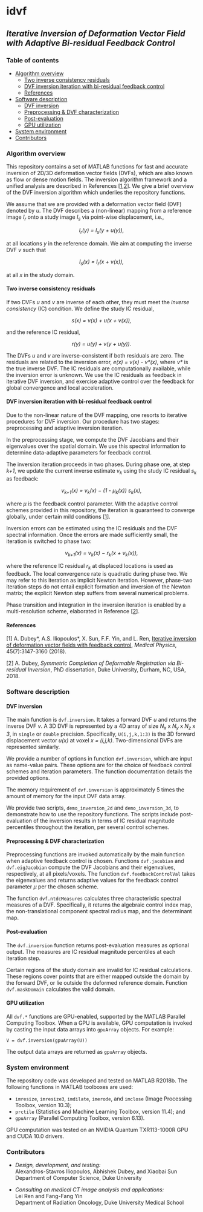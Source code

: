 # idvf

## _Iterative Inversion of Deformation Vector Field<br/>with Adaptive Bi-residual Feedback Control_


<a id="toc"></a>

### Table of contents

- [Algorithm overview](#algorithm)
  - [Two inverse consistency residuals](#ic-residuals)
  - [DVF inversion iteration with bi-residual feedback control](#inversion-iteration)
  - [References](#references)
- [Software description](#software)
  - [DVF inversion](#inversion-function)
  - [Preprocessing & DVF characterization](#preprocessing)
  - [Post-evaluation](#post-evaluation)
  - [GPU utilization](#gpu)
- [System environment](#system-reqs)
- [Contributors](#contributors)



<a id="algorithm"></a>

### Algorithm overview

This repository contains a set of MATLAB functions for fast and accurate
inversion of 2D/3D deformation vector fields (DVFs), which are also known
as flow or dense motion fields. The inversion algorithm framework and a
unified analysis are described in References [<a
href="#medphys2018">1</a>,<a href="#dukephd2018">2</a>]. We give a brief
overview of the DVF inversion algorithm which underlies the repository
functions.

We assume that we are provided with a deformation vector field (DVF)
denoted by _u_. The DVF describes a (non-linear) mapping from a reference
image _I<sub>r</sub>_ onto a study image _I<sub>s</sub>_ via point-wise
displacement, i.e.,

<p align="center"><i>
	I<sub>r</sub>(y) = I<sub>s</sub>(y + u(y)),
</i></p>

at all locations _y_ in the reference domain. We aim at computing the
inverse DVF _v_ such that

<p align="center"><i>
	I<sub>s</sub>(x) = I<sub>r</sub>(x + v(x)),
</i></p>

at all _x_ in the study domain.



<a id="ic-residuals"></a>

#### Two inverse consistency residuals

If two DVFs _u_ and _v_ are inverse of each other, they must meet the
*inverse consistency* (IC) condition. We define the study IC residual,

<p align="center"><i>
	s(x) = v(x) + u(x + v(x)),
</i></p>

and the reference IC residual,

<p align="center"><i>
	r(y) = u(y) + v(y + u(y)).
</i></p>

The DVFs _u_ and _v_ are inverse-consistent if both residuals are zero. The
residuals are related to the inversion error, _e(x) = v(x) - v&ast;(x)_,
where _v&ast;_ is the true inverse DVF. The IC residuals are
computationally available, while the inversion error is unknown. We use the
IC residuals as feedback in iterative DVF inversion, and exercise adaptive
control over the feedback for global convergence and local acceleration.



<a id="inversion-iteration"></a>

#### DVF inversion iteration with bi-residual feedback control

Due to the non-linear nature of the DVF mapping, one resorts to iterative
procedures for DVF inversion. Our procedure has two stages: preprocessing
and adaptive inversion iteration.

In the preprocessing stage, we compute the DVF Jacobians and their
eigenvalues over the spatial domain. We use this spectral information to
determine data-adaptive parameters for feedback control.

The inversion iteration proceeds in two phases. During phase one, at step
_k+1_, we update the current inverse estimate _v<sub>k</sub>_ using the
study IC residual _s<sub>k</sub>_ as feedback:

<p align="center"><i>
	v<sub>k+1</sub>(x) = 
	v<sub>k</sub>(x) &minus; (1 - μ<sub>k</sub>(x)) s<sub>k</sub>(x),
</i></p> 

where _μ_ is the feedback control parameter. With the adaptive control
schemes provided in this repository, the iteration is guaranteed to
converge globally, under certain mild conditions [<a
href="#medphys2018">1</a>].

Inversion errors can be estimated using the IC residuals and the DVF
spectral information. Once the errors are made sufficiently small, the
iteration is switched to phase two:

<p align="center"><i>
	v<sub>k+1</sub>(x) = 
	v<sub>k</sub>(x) &minus; r<sub>k</sub>(x + v<sub>k</sub>(x)), 
</i></p>

where the reference IC residual _r<sub>k</sub>_ at displaced locations is
used as feedback. The local convergence rate is quadratic during phase
two. We may refer to this iteration as implicit Newton iteration. However,
phase-two iteration steps do not entail explicit formation and inversion of
the Newton matrix; the explicit Newton step suffers from several numerical
problems.

Phase transition and integration in the inversion iteration is enabled by a
multi-resolution scheme, elaborated in Reference [<a
href="#dukephd2018">2</a>].



<a id="references"></a>

#### References

<a id="medphys2018"></a>[1] A. Dubey&ast;, A.S. Iliopoulos&ast;, X. Sun,
F.F. Yin, and L. Ren, <a
href="http://dx.doi.org/10.1002/mp.12962">Iterative inversion of
deformation vector fields with feedback control</a>, *Medical Physics*,
45(7):3147-3160 (2018).

<a id="dukephd2018"></a>[2] A. Dubey, *Symmetric Completion of Deformable
Registration via Bi-residual Inversion*, PhD dissertation, Duke University,
Durham, NC, USA, 2018.



<a id="software"></a>

### Software description



<a id="inversion-function"></a>

#### DVF inversion

The main function is `dvf.inversion`. It takes a forward DVF _u_ and
returns the inverse DVF _v_. A 3D DVF is represented by a 4D array of size
_N<sub>x</sub>_ x _N<sub>y</sub>_ x _N<sub>z</sub>_ x _3_, in `single` or
`double` precision. Specifically, `U(i,j,k,1:3)` is the 3D forward
displacement vector _u(x)_ at voxel _x = (i,j,k)_. Two-dimensional DVFs are
represented similarly.

We provide a number of options in function `dvf.inversion`, which are input
as name-value pairs. These options are for the choice of feedback control
schemes and iteration parameters. The function documentation details the
provided options.

The memory requirement of `dvf.inversion` is approximately 5 times the
amount of memory for the input DVF data array.

We provide two scripts, `demo_inversion_2d` and `demo_inversion_3d`, to
demonstrate how to use the repository functions. The scripts include
post-evaluation of the inversion results in terms of IC residual magnitude
percentiles throughout the iteration, per several control schemes.



<a id="preprocessing"></a>

#### Preprocessing & DVF characterization

Preprocessing functions are invoked automatically by the main function when
adaptive feedback control is chosen. Functions `dvf.jacobian` and
`dvf.eigJacobian` compute the DVF Jacobians and their eigenvalues,
respectively, at all pixels/voxels. The function `dvf.feedbackControlVal`
takes the eigenvalues and returns adaptive values for the feedback control
parameter _μ_ per the chosen scheme.

The function `dvf.ntdcMeasures` calculates three characteristic spectral
measures of a DVF. Specifically, it returns the algebraic control index
map, the non-translational component spectral radius map, and the
determinant map.



<a id="post-evaluation"></a>

#### Post-evaluation

The `dvf.inversion` function returns post-evaluation measures as optional
output. The measures are IC residual magnitude percentiles at each
iteration step.

Certain regions of the study domain are invalid for IC residual
calculations. These regions cover points that are either mapped outside the
domain by the forward DVF, or lie outside the deformed reference
domain. Function `dvf.maskDomain` calculates the valid domain.



<a id="gpu"></a>

#### GPU utilization

All `dvf.*` functions are GPU-enabled, supported by the MATLAB Parallel
Computing Toolbox. When a GPU is available, GPU computation is invoked by
casting the input data arrays into `gpuArray` objects.  For example:

    V = dvf.inversion(gpuArray(U)) 
	
The output data arrays are returned as `gpuArray` objects.



<a id="system-reqs"></a>

### System environment

The repository code was developed and tested on MATLAB R2018b. The
following functions in MATLAB toolboxes are used:

-   `imresize`, `imresize3`, `imdilate`, `imerode`, and `imclose` (Image
    Processing Toolbox, version 10.3);
-   `prctile` (Statistics and Machine Learning Toolbox, version 11.4); and
-   `gpuArray` (Parallel Computing Toolbox, version 6.13).

GPU computation was tested on an NVIDIA Quantum TXR113-1000R GPU and CUDA
10.0 drivers.



<a id="contributors"></a>

### Contributors

-   *Design, development, and testing:*  
    Alexandros-Stavros Iliopoulos, Abhishek Dubey, and Xiaobai Sun  
    Department of Computer Science, Duke University

-   *Consulting on medical CT image analysis and applications:*  
    Lei Ren and Fang-Fang Yin  
    Department of Radiation Oncology, Duke University Medical School
